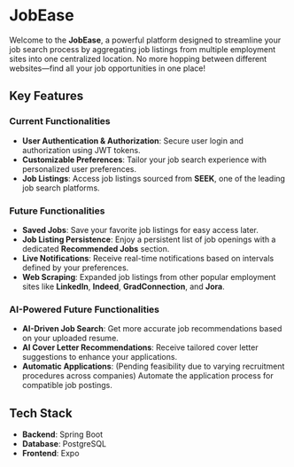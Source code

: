 # JobEase

Welcome to the **JobEase**, a powerful platform designed to streamline your job search process by aggregating job listings from multiple employment sites into one centralized location. No more hopping between different websites—find all your job opportunities in one place!

## Key Features

### Current Functionalities

- **User Authentication & Authorization**: Secure user login and authorization using JWT tokens.
- **Customizable Preferences**: Tailor your job search experience with personalized user preferences.
- **Job Listings**: Access job listings sourced from **SEEK**, one of the leading job search platforms.

### Future Functionalities

- **Saved Jobs**: Save your favorite job listings for easy access later.
- **Job Listing Persistence**: Enjoy a persistent list of job openings with a dedicated **Recommended Jobs** section.
- **Live Notifications**: Receive real-time notifications based on intervals defined by your preferences.
- **Web Scraping**: Expanded job listings from other popular employment sites like **LinkedIn**, **Indeed**, **GradConnection**, and **Jora**.

### AI-Powered Future Functionalities

- **AI-Driven Job Search**: Get more accurate job recommendations based on your uploaded resume.
- **AI Cover Letter Recommendations**: Receive tailored cover letter suggestions to enhance your applications.
- **Automatic Applications**: (Pending feasibility due to varying recruitment procedures across companies) Automate the application process for compatible job postings.

## Tech Stack

- **Backend**: Spring Boot
- **Database**: PostgreSQL
- **Frontend**: Expo
